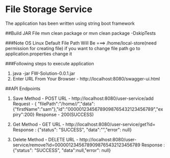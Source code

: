 # File Storage Service
The application has been written using string boot framework

##Build JAR File
mvn clean package or mvn clean package -DskipTests

###Note
OS Linux
Default File Path Will Be ===> /home/local-store(need permission for creating file)
if you want to change file path go to application.properties change it

###Following steps to execute application

1. java -jar FW-Solution-0.0.1.jar
2. Enter URL From Your Browser - http://localhost:8080/swagger-ui.html 

##API Endpoints
1. Save
 Method - POST
 URL - http://localhost:8080/user-service/add
 Request - { "filePath":"/home/<username>/<store-folder>","data":{"firstName":"sam"},"id":"00000123456789098765432123456789","expiry":200}
 Response - 200(SUCCESS)

2. Get 
 Method - GET
 URL - http://localhost:8080/user-service/get?id=<id-value>
 Response : {"status": "SUCCESS", "data":"","error": null}

3. Delete
 Method - DELETE
 URL - http://localhost:8080/user-service/remove?id=00000123456789098765432123456789
 Response : {"status": "SUCCESS", "data":null,"error": null}